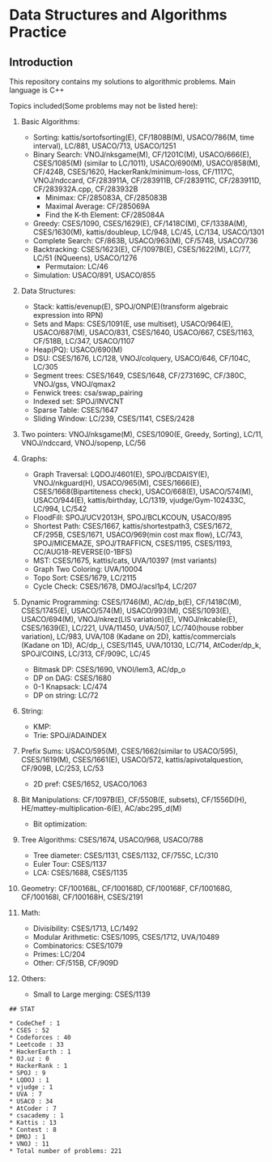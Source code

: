 # Data Structures and Algorithms Practice
## Introduction
This repository contains my solutions to algorithmic problems. Main language is C++

Topics included(Some problems may not be listed here):
1. Basic Algorithms:
    * Sorting: kattis/sortofsorting(E), CF/1808B(M), USACO/786(M, time interval), LC/881, USACO/713, USACO/1251
    * Binary Search: VNOJ/nksgame(M), CF/1201C(M), USACO/666(E), CSES/1085(M) (similar to LC/1011), USACO/690(M), USACO/858(M), CF/424B, CSES/1620, HackerRank/minimum-loss, CF/1117C, VNOJ/ndccard, CF/283911A, CF/283911B, CF/283911C, CF/283911D, CF/283932A.cpp, CF/283932B
        * Minimax: CF/285083A, CF/285083B
        * Maximal Average: CF/285069A
        * Find the K-th Element: CF/285084A
    * Greedy: CSES/1090, CSES/1629(E), CF/1418C(M), CF/1338A(M), CSES/1630(M), kattis/doubleup, LC/948, LC/45, LC/134, USACO/1301
    * Complete Search: CF/863B, USACO/963(M), CF/574B, USACO/736
    * Backtracking: CSES/1623(E), CF/1097B(E), CSES/1622(M), LC/77, LC/51 (NQueens), USACO/1276
        * Permutaion: LC/46
    * Simulation: USACO/891, USACO/855

2. Data Structures:
    * Stack: kattis/evenup(E), SPOJ/ONP(E)(transform algebraic expression into RPN)
    * Sets and Maps: CSES/1091(E, use multiset), USACO/964(E), USACO/687(M), USACO/831, CSES/1640, USACO/667, CSES/1163, CF/518B, LC/347, USACO/1107
    * Heap(PQ):  USACO/690(M)
    * DSU: CSES/1676, LC/128, VNOJ/colquery, USACO/646, CF/104C, LC/305
    * Segment trees: CSES/1649, CSES/1648, CF/273169C, CF/380C, VNOJ/gss, VNOJ/qmax2
    * Fenwick trees: csa/swap_pairing
    * Indexed set: SPOJ/INVCNT
    * Sparse Table: CSES/1647
    * Sliding Window: LC/239, CSES/1141, CSES/2428

3. Two pointers: VNOJ/nksgame(M), CSES/1090(E, Greedy, Sorting), LC/11, VNOJ/ndccard, VNOJ/sopenp, LC/56

4. Graphs:
    * Graph Traversal: LQDOJ/4601(E), SPOJ/BCDAISY(E), VNOJ/nkguard(H), USACO/965(M), CSES/1666(E), CSES/1668(Bipartiteness check), USACO/668(E), USACO/574(M), USACO/944(E), kattis/birthday, LC/1319, vjudge/Gym-102433C, LC/994, LC/542
    * FloodFill: SPOJ/UCV2013H, SPOJ/BCLKCOUN, USACO/895
    * Shortest Path: CSES/1667, kattis/shortestpath3, CSES/1672, CF/295B, CSES/1671, USACO/969(min cost max flow), LC/743, SPOJ/MICEMAZE, SPOJ/TRAFFICN, CSES/1195, CSES/1193, CC/AUG18-REVERSE(0-1BFS)
    * MST: CSES/1675, kattis/cats, UVA/10397 (mst variants)
    * Graph Two Coloring: UVA/10004
    * Topo Sort: CSES/1679, LC/2115
    * Cycle Check: CSES/1678, DMOJ/acsl1p4, LC/207

5. Dynamic Programming: CSES/1746(M), AC/dp_b(E), CF/1418C(M), CSES/1745(E), USACO/574(M), USACO/993(M), CSES/1093(E), USACO/694(M), VNOJ/nkrez(LIS variation)(E), VNOJ/nkcable(E), CSES/1639(E), LC/221, UVA/11450, UVA/507, LC/740(house robber variation), LC/983, UVA/108 (Kadane on 2D), kattis/commercials (Kadane on 1D), AC/dp_i, CSES/1145, UVA/10130, LC/714, AtCoder/dp_k, SPOJ/COINS, LC/313, CF/909C, LC/45
    * Bitmask DP: CSES/1690, VNOI/lem3, AC/dp_o
    * DP on DAG: CSES/1680
    * 0-1 Knapsack: LC/474
    * DP on string: LC/72

7. String:
    * KMP:
    * Trie: SPOJ/ADAINDEX

8. Prefix Sums: USACO/595(M), CSES/1662(similar to USACO/595), CSES/1619(M), CSES/1661(E), USACO/572, kattis/apivotalquestion, CF/909B, LC/253, LC/53
    * 2D pref: CSES/1652, USACO/1063

9. Bit Manipulations: CF/1097B(E), CF/550B(E, subsets), CF/1556D(H), HE/mattey-multiplication-6(E), AC/abc295_d(M)
    * Bit optimization:

10. Tree Algorithms: CSES/1674, USACO/968, USACO/788
    * Tree diameter: CSES/1131, CSES/1132, CF/755C, LC/310
    * Euler Tour: CSES/1137
    * LCA: CSES/1688, CSES/1135

11. Geometry: CF/100168L, CF/100168D, CF/100168F, CF/100168G, CF/100168I, CF/100168H, CSES/2191

12. Math:
    * Divisibility: CSES/1713, LC/1492
    * Modular Arithmetic: CSES/1095, CSES/1712, UVA/10489
    * Combinatorics: CSES/1079
    * Primes: LC/204
    * Other: CF/515B, CF/909D

13. Others:
    * Small to Large merging: CSES/1139
``````
## STAT

* CodeChef : 1 
* CSES : 52 
* Codeforces : 40 
* Leetcode : 33 
* HackerEarth : 1 
* OJ.uz : 0 
* HackerRank : 1 
* SPOJ : 9 
* LQDOJ : 1 
* vjudge : 1 
* UVA : 7 
* USACO : 34 
* AtCoder : 7 
* csacademy : 1 
* Kattis : 13 
* Contest : 8 
* DMOJ : 1 
* VNOJ : 11 
* Total number of problems: 221